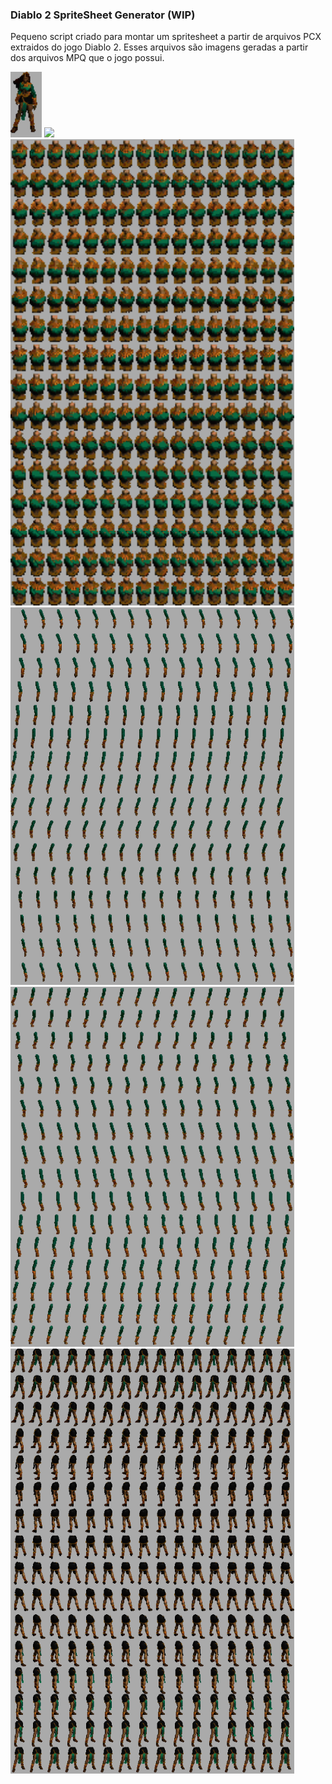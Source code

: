 ### Diablo 2 SpriteSheet Generator (WIP)

Pequeno script criado para montar um spritesheet a partir de arquivos PCX extraidos do jogo Diablo 2. Esses arquivos são imagens geradas a partir dos arquivos MPQ que o jogo possui.

<img src="./sheets/full-body.gif" width="10%"></img> <img src="./sheets/head.png" width="90%"></img> <img src="./sheets/torso.png" width="90%"></img> <img src="./sheets/left-arm.png" width="90%"></img> <img src="./sheets/right-arm.png" width="90%"></img> <img src="./sheets/legs.png" width="90%"></img>
